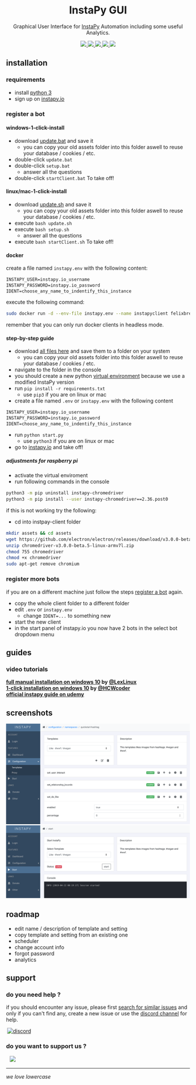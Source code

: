 <p align='center'>
	<h1 align="center">InstaPy GUI</h1>
	<p align="center">Graphical User Interface for <a href='https://github.com/timgrossmann/InstaPy'>InstaPy</a> Automation including some useful Analytics.<p>
	<p align="center">
		<a href="https://travis-ci.com/breuerfelix/instapy-gui">
		<img src="https://travis-ci.com/breuerfelix/instapy-gui.svg?branch=master">
		</a>
		<a href="https://discord.gg/FDETsht">
		<img src="https://img.shields.io/discord/510385886869979136.svg">
		</a>
		<a href="https://www.github.com/timgrossmann/InstaPy#backer">
		<img src="https://opencollective.com/instapy/backers/badge.svg">
		</a>
		<a href="https://www.github.com/timgrossmann/InstaPy#sponsors">
		<img src="https://opencollective.com/instapy/sponsors/badge.svg">
		</a>  
		<a href="https://github.com/breuerfelix/instapy-gui/blob/master/LICENSE">
		<img src="https://img.shields.io/github/license/breuerfelix/instapy-gui.svg" />
		</a>
	</p>
</p>

## installation

### requirements

* install [python 3](https://www.python.org/downloads/)
* sign up on [instapy.io](https://instapy.io)

### register a bot

#### windows-1-click-install

* download [update.bat](https://raw.githubusercontent.com/breuerfelix/instapy-gui/master/services/instapy/update.bat) and save it
  * you can copy your old assets folder into this folder aswell to reuse your database / cookies / etc.
* double-click `update.bat`
* double-click `setup.bat`
  * answer all the questions
* double-click `startClient.bat` To take off!

#### linux/mac-1-click-install

* download [update.sh](https://raw.githubusercontent.com/breuerfelix/instapy-gui/master/services/instapy/update.sh) and save it
  * you can copy your old assets folder into this folder aswell to reuse your database / cookies / etc.
* execute `bash update.sh`
* execute `bash setup.sh`
  * answer all the questions
* execute `bash startClient.sh` To take off!

#### docker

create a file named `instapy.env` with the following content:

```env
INSTAPY_USER=instapy.io_username
INSTAPY_PASSWORD=instapy.io_password
IDENT=choose_any_name_to_indentify_this_instance
```

execute the following command:

```bash
sudo docker run -d --env-file instapy.env --name instapyclient felixbreuer/instapy-client
```

remember that you can only run docker clients in headless mode.

#### step-by-step guide

* download [all files here](https://github.com/breuerfelix/instapy-gui/tree/master/services/instapy) and save them to a folder on your system
  * you can copy your old assets folder into this folder aswell to reuse your database / cookies / etc.
* navigate to the folder in the console
* you should create a new python [virtual environment](https://packaging.python.org/guides/installing-using-pip-and-virtual-environments/) because we use a modified InstaPy version
* run `pip install -r requirements.txt`
  * use `pip3` if you are on linux or mac
* create a file named `.env` or `instapy.env` with the following content

```env
INSTAPY_USER=instapy.io_username
INSTAPY_PASSWORD=instapy.io_password
IDENT=choose_any_name_to_indentify_this_instance
```

* run `python start.py`
  * use `python3` if you are on linux or mac
* go to [instapy.io](https://instapy.io) and take off!

##### adjustments for raspberry pi

* activate the virtual enviroment
* run following commands in the console

```bash
python3 -m pip uninstall instapy-chromedriver
python3 -m pip install --user instapy-chromedriver==2.36.post0
```

if this is not working try the following:

* cd into instpay-client folder

```bash
mkdir assets && cd assets
wget https://github.com/electron/electron/releases/download/v3.0.0-beta.5/chromedriver-v3.0.0-beta.5-linux-armv7l.zip
unzip chromedriver-v3.0.0-beta.5-linux-armv7l.zip
chmod 755 chromedriver
chmod +x chromedriver
sudo apt-get remove chromium
```

### register more bots

if you are on a different machine just follow the steps [register a bot](#register-a-bot) again.

* copy the whole client folder to a different folder
* edit `.env` or `instapy.env`
  * change `IDENT=...` to something new
* start the new client
* in the start panel of instapy.io you now have 2 bots in the select bot dropdown menu

## guides

### video tutorials

**[full manual installation on windows 10](https://drive.google.com/open?id=1ZafLOa0ShSXva61eQwFAePSVBC0Suc9p) by [@LexLinux](https://github.com/lexlinux)**  
**[1-click installation on windows 10](https://streamable.com/6h6d8) by [@HCWcoder](https://github.com/HCWcoder)**  
**[official instapy guide on udemy](https://www.udemy.com/instapy-guide/?couponCode=INSTAPY_OFFICIAL)**

## screenshots

![templates](docs/templates.png)  
![start](docs/start.png)

## roadmap

* edit name / description of template and setting
* copy template and setting from an existing one
* scheduler
* change account info
* forgot password
* analytics

## support

### do you need help ?

if you should encounter any issue, please first [search for similar issues](https://github.com/breuerfelix/instapy-gui/issues) and only if you can't find any, create a new issue or use the [discord channel](https://discord.gg/FDETsht) for help.

<a href='https://discord.gg/FDETsht'>
  <img hspace='3' alt='discord' src='https://camo.githubusercontent.com/e4a739df27356a78e9cae2e2dda642d118567e7c/68747470733a2f2f737465616d63646e2d612e616b616d616968642e6e65742f737465616d636f6d6d756e6974792f7075626c69632f696d616765732f636c616e732f32373039303534312f386464356339303766326130656563623733646336613437373666633961323538373865626364642e706e67' width=214/>
</a>

### do you want to support us ?

<a href="https://opencollective.com/instapy/donate" target="_blank">
  <img hspace="10" src="https://opencollective.com/instapy/contribute/button@2x.png?color=blue" width=300 />
</a>

---

_we love lowercase_
